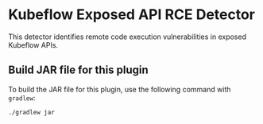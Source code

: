 # Kubeflow Exposed API RCE Detector

This detector identifies remote code execution vulnerabilities in exposed
Kubeflow APIs.

## Build JAR file for this plugin

To build the JAR file for this plugin, use the following command with `gradlew`:

```shell
./gradlew jar
```
